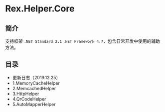 # Rex.Helper.Core

## 简介
支持框架 `.NET Standard 2.1` `.NET Framework 4.7`，包含日常开发中使用的辅助方法。

## 目录
* 更新日志（2019.12.25）
* 1.MemoryCacheHelper
* 2.MemcachedHelper
* 3.HttpHelper
* 4.QrCodeHelper
* 5.AutoMapperHelper
